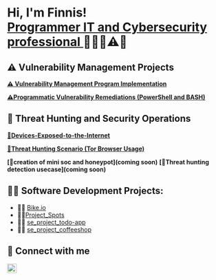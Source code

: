 <h1>Hi, I'm Finnis! <br/><a href="https://github.com/Feecasso?tab=repositories">Programmer IT and Cybersecurity professional </a><a href="https://www.linkedin.com/in/finnis-caldwell-67707473/"></a> 👨‍💻🔐⚠️🚨


## ⚠️ Vulnerability Management Projects
**[⚠️ Vulnerability Management Program Implementation](https://github.com/Feecasso/Vulnerability-Management-Program-Implementation)**

**[⚠️Programmatic Vulnerability Remediations (PowerShell and BASH)](https://github.com/Feecasso/Feecasso-Programmatic-Vulnerability-Remediations-PowerShell-and-BASH-)**
  ## 🚨 Threat Hunting and Security Operations
**[🚨Devices-Exposed-to-the-Internet ](https://github.com/Feecasso/-Devices-Exposed-to-the-Internet)**

**[🚨Threat Hunting Scenario (Tor Browser Usage)](https://github.com/Feecasso/Threat-Hunt-Report-Unauthorized-TOR-Usage/tree/main)**
  
 **[🚨creation of mini soc and honeypot](coming soon)**
 **[🚨Threat hunting detection usecase](coming soon)**
  


<h2>👨‍💻 Software Development Projects:</h2>

- 👨‍💻 [Bike.io](https://feecasso.github.io/bike-service/)
- 👨‍💻[Project_Spots](https://feecasso.github.io/se_project_spots/)
- 👨‍💻 [se_project_todo-app](https://feecasso.github.io/se_project_todo-app/)
-  👨‍💻 [se_project_coffeeshop](https://github.com/tripleten-com/se_project_coffeeshop)

<h2>🤳 Connect with me</h2>

[<img align="left" alt="JoshMadakor | LinkedIn" width="22px" src="https://cdn.jsdelivr.net/npm/simple-icons@v3/icons/linkedin.svg" />][linkedin]

[linkedin]: https://www.linkedin.com/in/finnis-caldwell-67707473/


